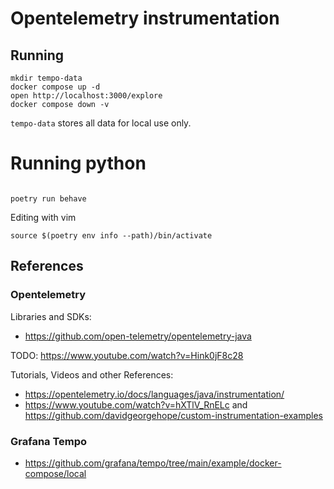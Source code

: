 # Opentelemetry instrumentation 

## Running

```shell
mkdir tempo-data
docker compose up -d
open http://localhost:3000/explore
docker compose down -v 
```



`tempo-data` stores all data for local use only.


# Running python

```shell

poetry run behave
```

Editing with vim
```
source $(poetry env info --path)/bin/activate
```


## References


### Opentelemetry
Libraries and SDKs:
 - https://github.com/open-telemetry/opentelemetry-java


TODO: https://www.youtube.com/watch?v=Hink0jF8c28

Tutorials, Videos and other References:
- https://opentelemetry.io/docs/languages/java/instrumentation/
- https://www.youtube.com/watch?v=hXTlV_RnELc and https://github.com/davidgeorgehope/custom-instrumentation-examples


### Grafana Tempo

- https://github.com/grafana/tempo/tree/main/example/docker-compose/local
